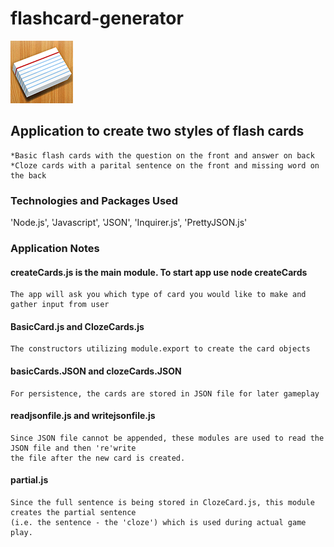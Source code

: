# flashcard-generator
![Flash Card Generator](flashcards.png)
## Application to create two styles of flash cards
    *Basic flash cards with the question on the front and answer on back
    *Cloze cards with a parital sentence on the front and missing word on the back
### Technologies and Packages Used
'Node.js', 'Javascript', 'JSON', 'Inquirer.js', 'PrettyJSON.js'
### Application Notes
#### createCards.js is the main module.  To start app use node createCards
    The app will ask you which type of card you would like to make and gather input from user
#### BasicCard.js and ClozeCards.js
    The constructors utilizing module.export to create the card objects
#### basicCards.JSON and clozeCards.JSON
    For persistence, the cards are stored in JSON file for later gameplay
#### readjsonfile.js and writejsonfile.js
    Since JSON file cannot be appended, these modules are used to read the JSON file and then 're'write
    the file after the new card is created.
#### partial.js
    Since the full sentence is being stored in ClozeCard.js, this module creates the partial sentence
    (i.e. the sentence - the 'cloze') which is used during actual game play.

